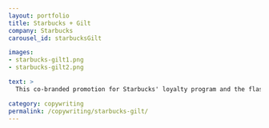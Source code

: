 ```yaml
---
layout: portfolio
title: Starbucks + Gilt
company: Starbucks
carousel_id: starbucksGilt

images:
- starbucks-gilt1.png
- starbucks-gilt2.png

text: >
  This co-branded promotion for Starbucks' loyalty program and the flash-sale site Gilt.com garnered extensive press. The limited-edition cards sold out in under a minute.

category: copywriting
permalink: /copywriting/starbucks-gilt/
---
```

